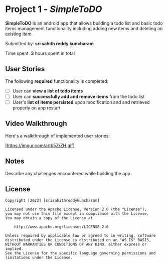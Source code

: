 # Project 1 - *SimpleToDO*

**SimpleToDO** is an android app that allows building a todo list and basic todo items management functionality including adding new items and deleting an existing item.

Submitted by: **sri sahith reddy kuncharam**

Time spent: **3** hours spent in total

## User Stories

The following **required** functionality is completed:

* [ ] User can **view a list of todo items**
* [ ] User can **successfully add and remove items** from the todo list
* [ ] User's **list of items persisted** upon modification and and retrieved properly on app restart

<!-- The following **optional** features are implemented: -->

<!-- * [ ] User can **tap a todo item in the list and bring up an edit screen for the todo item** and then have any changes to the text reflected in the todo list -->

<!-- The following **additional** features are implemented: -->

<!-- * [ ] List anything else that you can get done to improve the app functionality! -->

## Video Walkthrough

Here's a walkthrough of implemented user stories:

<!-- <img src='https://imgur.com/a/tb5ZrZH.gif' title='Video Walkthrough' width='' alt='Video Walkthrough' /> -->

<!-- <img src="https://imgur.com/a/tb5ZrZH.gif"/> -->

[https://imgur.com/a/tb5ZrZH.gif]

<!-- GIF created with [LiceCap](http://www.cockos.com/licecap/). -->

## Notes

Describe any challenges encountered while building the app.

## License

    Copyright [2022] [srisahithreddykuncharam]

    Licensed under the Apache License, Version 2.0 (the "License");
    you may not use this file except in compliance with the License.
    You may obtain a copy of the License at

        http://www.apache.org/licenses/LICENSE-2.0

    Unless required by applicable law or agreed to in writing, software
    distributed under the License is distributed on an "AS IS" BASIS,
    WITHOUT WARRANTIES OR CONDITIONS OF ANY KIND, either express or implied.
    See the License for the specific language governing permissions and
    limitations under the License.
